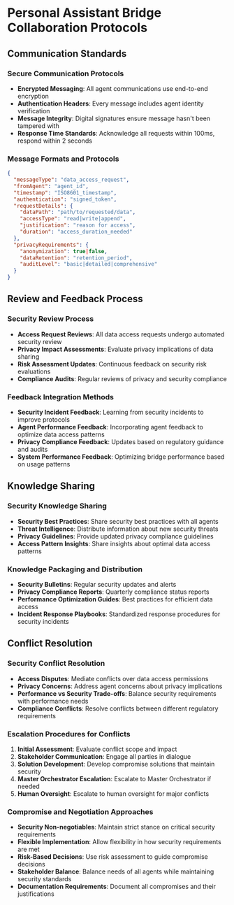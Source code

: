 # Personal Assistant Bridge Collaboration Protocols

## Communication Standards

### Secure Communication Protocols
- **Encrypted Messaging**: All agent communications use end-to-end encryption
- **Authentication Headers**: Every message includes agent identity verification
- **Message Integrity**: Digital signatures ensure message hasn't been tampered with
- **Response Time Standards**: Acknowledge all requests within 100ms, respond within 2 seconds

### Message Formats and Protocols
```json
{
  "messageType": "data_access_request",
  "fromAgent": "agent_id",
  "timestamp": "ISO8601_timestamp",
  "authentication": "signed_token",
  "requestDetails": {
    "dataPath": "path/to/requested/data",
    "accessType": "read|write|append",
    "justification": "reason for access",
    "duration": "access_duration_needed"
  },
  "privacyRequirements": {
    "anonymization": true|false,
    "dataRetention": "retention_period",
    "auditLevel": "basic|detailed|comprehensive"
  }
}
```

## Review and Feedback Process

### Security Review Process
- **Access Request Reviews**: All data access requests undergo automated security review
- **Privacy Impact Assessments**: Evaluate privacy implications of data sharing
- **Risk Assessment Updates**: Continuous feedback on security risk evaluations
- **Compliance Audits**: Regular reviews of privacy and security compliance

### Feedback Integration Methods
- **Security Incident Feedback**: Learning from security incidents to improve protocols
- **Agent Performance Feedback**: Incorporating agent feedback to optimize data access patterns
- **Privacy Compliance Feedback**: Updates based on regulatory guidance and audits
- **System Performance Feedback**: Optimizing bridge performance based on usage patterns

## Knowledge Sharing

### Security Knowledge Sharing
- **Security Best Practices**: Share security best practices with all agents
- **Threat Intelligence**: Distribute information about new security threats
- **Privacy Guidelines**: Provide updated privacy compliance guidelines
- **Access Pattern Insights**: Share insights about optimal data access patterns

### Knowledge Packaging and Distribution
- **Security Bulletins**: Regular security updates and alerts
- **Privacy Compliance Reports**: Quarterly compliance status reports
- **Performance Optimization Guides**: Best practices for efficient data access
- **Incident Response Playbooks**: Standardized response procedures for security incidents

## Conflict Resolution

### Security Conflict Resolution
- **Access Disputes**: Mediate conflicts over data access permissions
- **Privacy Concerns**: Address agent concerns about privacy implications
- **Performance vs Security Trade-offs**: Balance security requirements with performance needs
- **Compliance Conflicts**: Resolve conflicts between different regulatory requirements

### Escalation Procedures for Conflicts
1. **Initial Assessment**: Evaluate conflict scope and impact
2. **Stakeholder Communication**: Engage all parties in dialogue
3. **Solution Development**: Develop compromise solutions that maintain security
4. **Master Orchestrator Escalation**: Escalate to Master Orchestrator if needed
5. **Human Oversight**: Escalate to human oversight for major conflicts

### Compromise and Negotiation Approaches
- **Security Non-negotiables**: Maintain strict stance on critical security requirements
- **Flexible Implementation**: Allow flexibility in how security requirements are met
- **Risk-Based Decisions**: Use risk assessment to guide compromise decisions
- **Stakeholder Balance**: Balance needs of all agents while maintaining security standards
- **Documentation Requirements**: Document all compromises and their justifications

